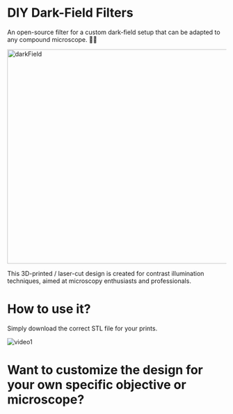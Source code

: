 # DIY Dark-Field Filters

An open-source filter for a custom dark-field setup that can be adapted to any compound microscope. 🔬🔬


<img width="596" height="492" alt="darkField" src="https://github.com/user-attachments/assets/7791672a-8085-40e6-8876-64e5ee794fde" />


This 3D-printed / laser-cut design is created for contrast illumination techniques, aimed at microscopy enthusiasts and professionals.




# How to use it?


Simply download the correct STL file for your prints.



![video1](https://github.com/user-attachments/assets/3f7def72-e6ca-41c2-bca9-49981f7a2a8b)



# Want to customize the design for your own specific objective or microscope?


